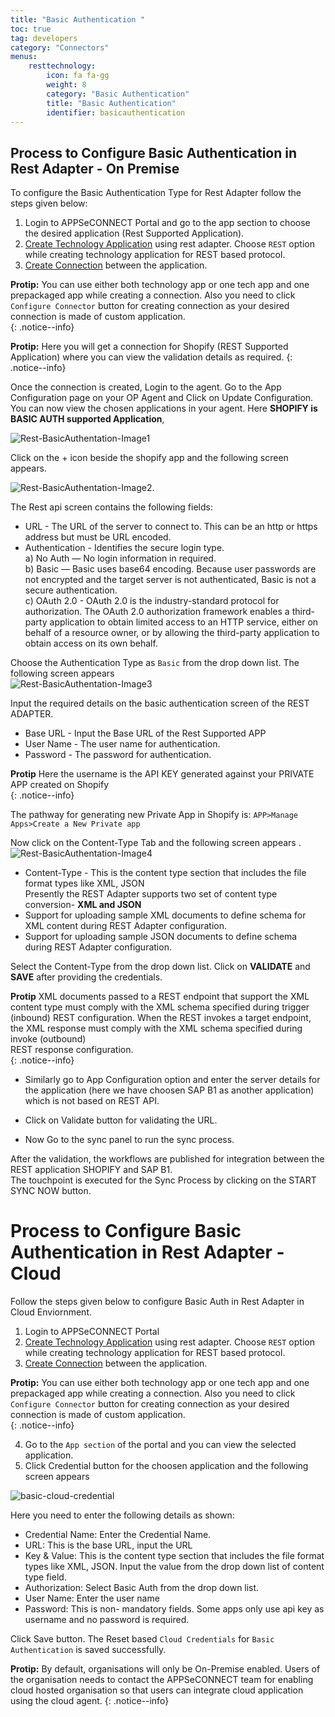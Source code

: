 ```yaml
---
title: "Basic Authentication "
toc: true
tag: developers
category: "Connectors"
menus: 
    resttechnology:
        icon: fa fa-gg
        weight: 8
        category: "Basic Authentication"
        title: "Basic Authentication"
        identifier: basicauthentication
---
```

## Process to Configure Basic Authentication in Rest Adapter - On Premise
To configure the Basic Authentication Type for Rest Adapter follow the steps given below:

1. Login to APPSeCONNECT Portal and go to the app section to choose the desired application (Rest Supported Application).  
2. [Create Technology Application](/configuring%20appseconnect/configurations/#b-technology-app-creation) using rest adapter. Choose `REST` option while creating technology application for REST based protocol.  
3. [Create Connection](/getting%20started/configurations-for-integration/#configuring-connector-while-creating-connection) between the application.  
 
**Protip:** You can use either both technology app or one tech app and one prepackaged app while creating a connection. 
 Also you need to click `Configure Connector` button for creating connection as your desired connection is made of custom application.   
 {: .notice--info}   

  
**Protip:** Here you will get a connection for Shopify (REST Supported Application) where you can view the validation
details as required.
{: .notice--info}    

Once the connection is created, Login to the agent.
Go to the App Configuration page on your OP Agent and Click on Update Configuration.  
You can now view the chosen applications in your agent. Here **SHOPIFY is BASIC AUTH supported Application**, 

![Rest-BasicAuthentation-Image1](/staticfiles/connectors/media/technology-connector/Rest-BasicAuthentation-Image1.png)    

Click on the + icon beside the shopify app and the following screen appears.

![Rest-BasicAuthentation-Image2](/staticfiles/connectors/media/technology-connector/Rest-BasicAuthentation-Image2.png).

The Rest api screen contains the following fields:   
 
* URL - The URL of the server to connect to. This can be an http or https address but must be URL encoded.    
* Authentication - Identifies the secure login type.     
  a) No Auth — No login information in required.    
  b) Basic — Basic uses base64 encoding. Because user passwords are not encrypted and the target server is not authenticated, Basic is not a secure authentication.    
  c) OAuth 2.0 - OAuth 2.0 is the industry-standard protocol for authorization. The OAuth 2.0 authorization framework enables a third-party
   application to obtain limited access to an HTTP service, either on behalf of a resource owner, or by allowing the third-party application to 
   obtain access on its own behalf.  

Choose the Authentication Type as `Basic` from the drop down list.   The following screen appears  
![Rest-BasicAuthentation-Image3](/staticfiles/connectors/media/technology-connector/Rest-BasicAuthentation-Image3.png)   

Input the required details on the basic authentication screen of the REST ADAPTER.          
* Base URL - Input the Base URL of the Rest Supported APP    
* User Name - The user name for authentication.    
* Password -  The password for authentication.   

**Protip** Here the username is the API KEY generated against your PRIVATE APP created on Shopify     
{: .notice--info}  

The pathway for generating new Private App in Shopify is: `APP>Manage Apps>Create a New Private app `      
 
Now click on the Content-Type Tab and the following screen appears .      
![Rest-BasicAuthentation-Image4](/staticfiles/connectors/media/technology-connector/Rest-BasicAuthentation-Image4.png)  

* Content-Type - This is the content type section that includes the file format types like XML, JSON   
  Presently the REST Adapter supports two set of content type conversion- **XML and JSON**    
* Support for uploading sample XML documents to define schema for XML content during REST Adapter configuration.    
* Support for uploading sample JSON documents to define schema during REST Adapter configuration.    

Select the Content-Type from the drop down list. Click on **VALIDATE** and **SAVE** after providing the credentials.   

**Protip**  XML documents passed to a REST endpoint that support the XML content type must comply with the
XML schema specified during trigger (inbound) REST configuration. When the REST invokes a target endpoint, 
the XML response must comply with the XML schema specified during invoke (outbound)   
REST response configuration.  
{: .notice--info}  

* Similarly go to App Configuration option and enter the server details for the application (here we have choosen
SAP B1 as another application) which is not based on REST API.  
    
* Click on Validate button for validating the URL. 
     
* Now Go to the sync panel to run the sync process.  
   
After the validation, the workflows are published for integration between the REST application SHOPIFY and SAP B1.      
The touchpoint is executed for the Sync Process by clicking on the START SYNC NOW button.           
       
# Process to Configure Basic Authentication in Rest Adapter - Cloud

Follow the steps given below to configure Basic Auth in Rest Adapter in Cloud Enviornment.

1. Login to APPSeCONNECT Portal  
2. [Create Technology Application](/configuring%20appseconnect/configurations/#b-technology-app-creation) using rest adapter. Choose `REST` option while creating technology application for REST based protocol.  
3. [Create Connection](/getting%20started/configurations-for-integration/#configuring-connector-while-creating-connection) between the application.    

**Protip:** You can use either both technology app or one tech app and one prepackaged app while creating a connection. 
 Also you need to click `Configure Connector` button for creating connection as your desired connection is made of custom application.   
 {: .notice--info}    

4. Go to the `App section` of the portal  and you can view the selected application.   
5. Click Credential button for the choosen application and the following screen appears

![basic-cloud-credential](/staticfiles/connectors/media/technology-connector/basic-cloud-credential.png)  

Here you need to enter the following details as shown: 

* Credential Name: Enter the Credential Name.
* URL: This is the base URL, input the URL 
* Key & Value: This is the content type section that includes the file format types like XML, JSON.
  Input the value from the drop down list of content type field.
* Authorization: Select Basic Auth from the drop down list.
* User Name: Enter the user name
* Password: This is non- mandatory fields. Some apps only use api key as username and no password is required.

Click Save button. The Reset based `Cloud Credentials` for `Basic Authentication` is saved successfully.  


**Protip:**  By default, organisations will only be On-Premise enabled. Users of the organisation needs to  contact the APPSeCONNECT team 
for enabling cloud hosted organisation so that users can integrate cloud application using the cloud agent.
{: .notice--info}    